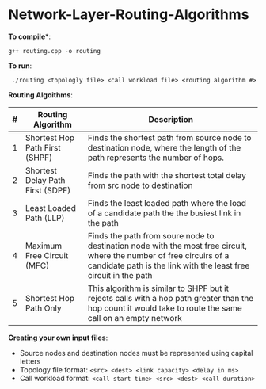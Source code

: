 # Network-Layer-Routing-Algorithms
**To compile***:

``` g++ routing.cpp -o routing ```

**To run**:

``` ./routing <topologly file> <call workload file> <routing algorithm #>```

**Routing Algoithms**:

| # | Routing Algorithm | Description |
| --- | ---- | ---- | 
| 1 | Shortest Hop Path First (SHPF) | Finds the shortest path from source node to destination node, where the length of the path represents the number of hops. |
| 2 | Shortest Delay Path First (SDPF) | Finds the path with the shortest total delay from src node to destination |
| 3 | Least Loaded Path (LLP) | Finds the least loaded path where the load of a candidate path the the busiest link in the path |
| 4 | Maximum Free Circuit (MFC) | Finds the path from soure node to destination node with the  most free circuit, where the number of free circuirs of a candidate path is the link with the least free circuit in the path |
| 5 | Shortest Hop Path Only | This algorithm is similar to SHPF but it rejects calls with a hop path greater than the hop count it would take to route the same call on an empty network |

**Creating your own input files**:
- Source nodes and destination nodes must be represented using capital letters
- Topology file format: `<src> <dest> <link capacity> <delay in ms>`
- Call workload format: `<call start time> <src> <dest> <call duration>`
